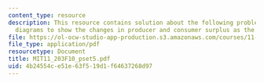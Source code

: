 ```yaml
---
content_type: resource
description: This resource contains solution about the following problem, use appropriate
  diagrams to show the changes in producer and consumer surplus as the situation evolves.
file: https://ol-ocw-studio-app-production.s3.amazonaws.com/courses/11-203-microeconomics-fall-2010/4b24554ce51e63f519d1f64637268d97_MIT11_203F10_pset5.pdf
file_type: application/pdf
resourcetype: Document
title: MIT11_203F10_pset5.pdf
uid: 4b24554c-e51e-63f5-19d1-f64637268d97
---
```


